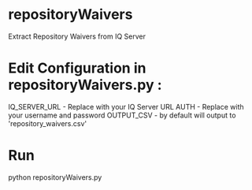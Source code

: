 # repositoryWaivers
Extract Repository Waivers from IQ Server

# Edit Configuration in repositoryWaivers.py : 
IQ_SERVER_URL - Replace with your IQ Server URL
AUTH - Replace with your username and password
OUTPUT_CSV - by default will output to 'repository_waivers.csv' 

# Run
python repositoryWaivers.py

